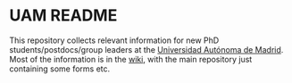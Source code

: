 # UAM README

This repository collects relevant information for new PhD
students/postdocs/group leaders at the [Universidad Autónoma de
Madrid](https://www.uam.es). Most of the information is in the
[wiki](../../wiki), with the main repository just containing some forms etc.
